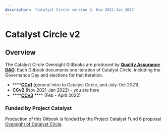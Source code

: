 ```yaml
---
description: 'Catalyst Circle version 2: Nov 2021-Jan 2022'
---
```


# Catalyst Circle v2

## Overview <a href="#overview" id="overview"></a>

The Catalyst Circle Oversight GitBooks are produced by [**Quality Assurance DAO**](https://quality-assurance-dao.github.io)**.** Each Gitbook documents one iteration of Catalyst Circle, including the Governance Day and elections for that iteration.**​**

* ****[**CCv1**](https://catalyst-swarm.gitbook.io/catalyst-circle/) (general intro to Catalyst Circle, and July-Oct 2021)
* **CCv2** (Nov 2021-Jan 2022) - you are here
* ****[**CCv3**](https://quality-assurance-dao.gitbook.io/catalyst-circle-oversight-v3/) **** (Feb - April 2022)

### Funded by Project Catalyst&#x20;

Production of this Gitbook is funded by the Project Catalyst Fund 6 proposal [Oversight of Catalyst Circle](https://cardano.ideascale.com/a/dtd/Oversight-of-Catalyst-Circle/370088-48088).
